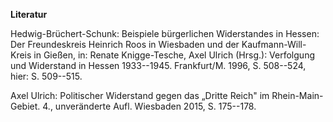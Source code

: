 **Literatur**

Hedwig-Brüchert-Schunk: Beispiele bürgerlichen Widerstandes in Hessen:
Der Freundeskreis Heinrich Roos in Wiesbaden und der Kaufmann-Will-Kreis
in Gießen, in: Renate Knigge-Tesche, Axel Ulrich (Hrsg.): Verfolgung und
Widerstand in Hessen 1933--1945. Frankfurt/M. 1996, S. 508--524, hier:
S. 509--515.

Axel Ulrich: Politischer Widerstand gegen das „Dritte Reich" im
Rhein-Main-Gebiet. 4., unveränderte Aufl. Wiesbaden 2015, S. 175--178.
